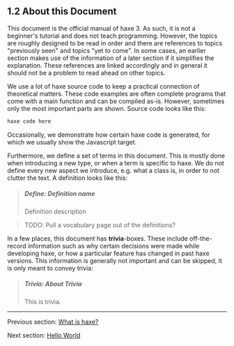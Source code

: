 ## 1.2 About this Document

This document is the official manual of haxe 3. As such, it is not a beginner's tutorial and does not teach programming. However, the topics are roughly designed to be read in order and there are references to topics "previously seen" and topics "yet to come". In some cases, an earlier section makes use of the information of a later section if it simplifies the explanation. These references are linked accordingly and in general it should not be a problem to read ahead on other topics.

We use a lot of haxe source code to keep a practical connection of theoretical matters. These code examples are often complete programs that come with a main function and can be compiled as-is. However, sometimes only the most important parts are shown.
Source code looks like this:

```haxe
haxe code here
```
Occasionally, we demonstrate how certain haxe code is generated, for which we usually show the Javascript target.

Furthermore, we define a set of terms in this document. This is mostly done when introducing a new type, or when a term is specific to haxe. We do not define every new aspect we introduce, e.g. what a class is, in order to not clutter the text. A definition looks like this:
> ##### Define: Definition name
>
> Definition description

>TODO: Pull a vocabulary page out of the definitions?




In a few places, this document has **trivia**-boxes. These include off-the-record information such as why certain decisions were made while developing haxe, or how a particular feature has changed in past haxe versions. This information is generally not important and can be skipped, it is only meant to convey trivia:

> ##### Trivia: About Trivia
>
> This is trivia.

---

Previous section: [What is haxe?](1.1-What_is_haxe.md)

Next section: [Hello World](1.3-Hello_World.md)
